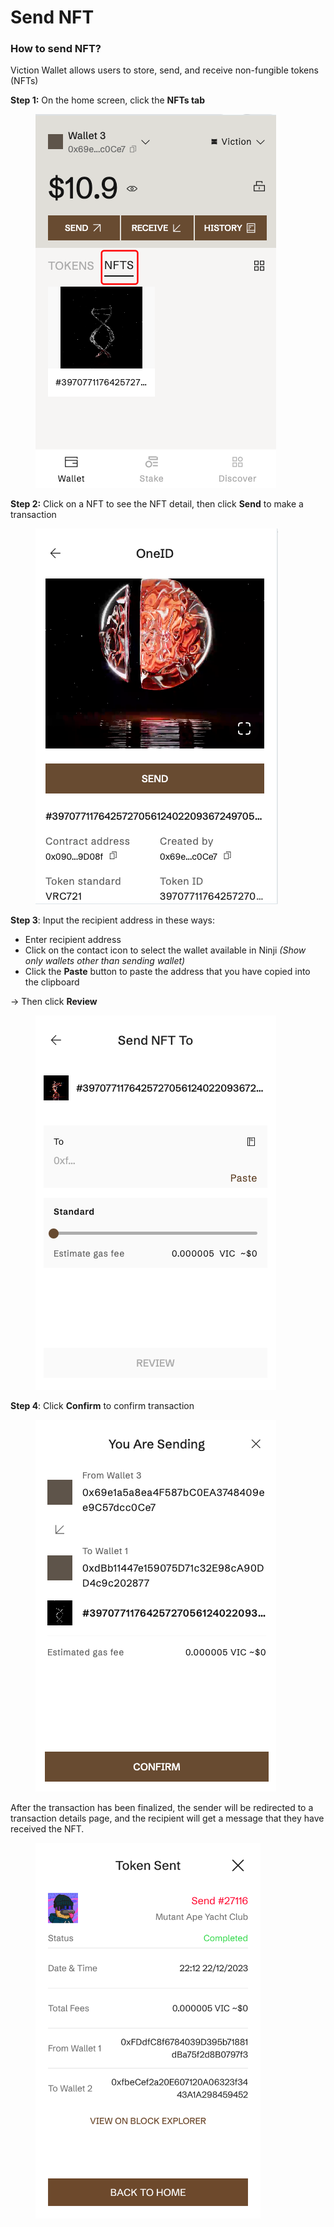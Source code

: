 # Send NFT

### How to send NFT? <a href="#how-to-send-nft" id="how-to-send-nft"></a>

Viction Wallet allows users to store, send, and receive non-fungible tokens (NFTs)

**Step 1:** On the home screen, click the **NFTs tab**

<figure><img src="../../../../.gitbook/assets/image (1).png" alt=""><figcaption></figcaption></figure>

**Step 2:** Click on a NFT to see the NFT detail, then click **Send** to make a transaction

<figure><img src="../../../../.gitbook/assets/image (2).png" alt=""><figcaption></figcaption></figure>

**Step 3**: Input the recipient address in these ways:

* Enter recipient address
* Click on the contact icon to select the wallet available in Ninji _(Show only wallets other than sending wallet)_
* Click the **Paste** button to paste the address that you have copied into the clipboard

→ Then click **Review**

<figure><img src="../../../../.gitbook/assets/image (3).png" alt=""><figcaption></figcaption></figure>

**Step 4**: Click **Confirm** to confirm transaction

<figure><img src="../../../../.gitbook/assets/image (4).png" alt=""><figcaption></figcaption></figure>

After the transaction has been finalized, the sender will be redirected to a transaction details page, and the recipient will get a message that they have received the NFT.

<figure><img src="../../../../.gitbook/assets/image (5).png" alt="" width="360"><figcaption></figcaption></figure>
